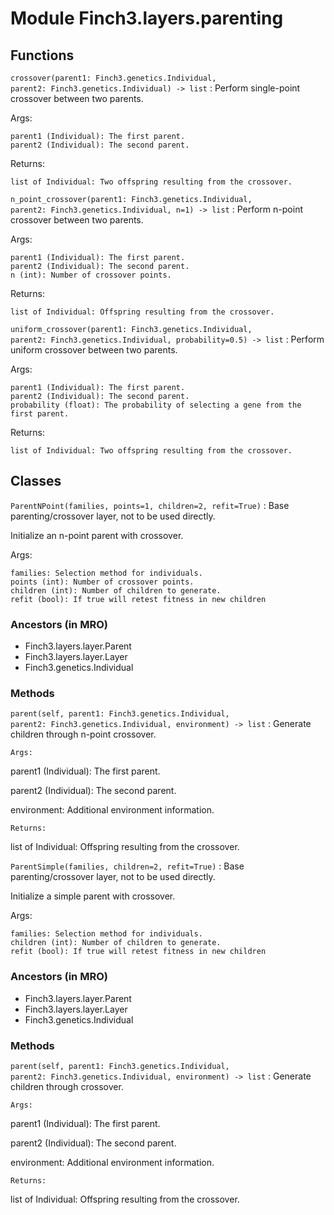 Module Finch3.layers.parenting
==============================

Functions
---------


`crossover(parent1: Finch3.genetics.Individual, parent2: Finch3.genetics.Individual) ‑> list`
:   Perform single-point crossover between two parents.

Args:

    parent1 (Individual): The first parent.
    parent2 (Individual): The second parent.

Returns:

    list of Individual: Two offspring resulting from the crossover.


`n_point_crossover(parent1: Finch3.genetics.Individual, parent2: Finch3.genetics.Individual, n=1) ‑> list`
:   Perform n-point crossover between two parents.

Args:

    parent1 (Individual): The first parent.
    parent2 (Individual): The second parent.
    n (int): Number of crossover points.

Returns:

    list of Individual: Offspring resulting from the crossover.


`uniform_crossover(parent1: Finch3.genetics.Individual, parent2: Finch3.genetics.Individual, probability=0.5) ‑> list`
:   Perform uniform crossover between two parents.

Args:

    parent1 (Individual): The first parent.
    parent2 (Individual): The second parent.
    probability (float): The probability of selecting a gene from the first parent.

Returns:

    list of Individual: Two offspring resulting from the crossover.

Classes
-------

`ParentNPoint(families, points=1, children=2, refit=True)`
:   Base parenting/crossover layer, not to be used directly.

Initialize an n-point parent with crossover.

Args:

    families: Selection method for individuals.
    points (int): Number of crossover points.
    children (int): Number of children to generate.
    refit (bool): If true will retest fitness in new children

### Ancestors (in MRO)

* Finch3.layers.layer.Parent
* Finch3.layers.layer.Layer
* Finch3.genetics.Individual

### Methods

`parent(self, parent1: Finch3.genetics.Individual, parent2: Finch3.genetics.Individual, environment) ‑> list`
:   Generate children through n-point crossover.
    
    Args:


   parent1 (Individual): The first parent.

   parent2 (Individual): The second parent.

   environment: Additional environment information.
    
    Returns:


   list of Individual: Offspring resulting from the crossover.

`ParentSimple(families, children=2, refit=True)`
:   Base parenting/crossover layer, not to be used directly.

Initialize a simple parent with crossover.

Args:

    families: Selection method for individuals.
    children (int): Number of children to generate.
    refit (bool): If true will retest fitness in new children

### Ancestors (in MRO)

* Finch3.layers.layer.Parent
* Finch3.layers.layer.Layer
* Finch3.genetics.Individual

### Methods

`parent(self, parent1: Finch3.genetics.Individual, parent2: Finch3.genetics.Individual, environment) ‑> list`
:   Generate children through crossover.
    
    Args:


   parent1 (Individual): The first parent.

   parent2 (Individual): The second parent.

   environment: Additional environment information.
    
    Returns:


   list of Individual: Offspring resulting from the crossover.